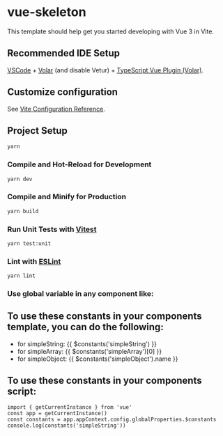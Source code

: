 # vue-skeleton

This template should help get you started developing with Vue 3 in Vite.

## Recommended IDE Setup

[VSCode](https://code.visualstudio.com/) + [Volar](https://marketplace.visualstudio.com/items?itemName=Vue.volar) (and disable Vetur) + [TypeScript Vue Plugin (Volar)](https://marketplace.visualstudio.com/items?itemName=Vue.vscode-typescript-vue-plugin).

## Customize configuration

See [Vite Configuration Reference](https://vitejs.dev/config/).

## Project Setup

```sh
yarn
```

### Compile and Hot-Reload for Development

```sh
yarn dev
```

### Compile and Minify for Production

```sh
yarn build
```

### Run Unit Tests with [Vitest](https://vitest.dev/)

```sh
yarn test:unit
```

### Lint with [ESLint](https://eslint.org/)

```sh
yarn lint
```

### Use global variable in any component like:

## To use these constants in your components template, you can do the following:

- for simpleString: {{ $constants('simpleString') }}
- for simpleArray: {{ $constants('simpleArray')[0] }}
- for simpleObject: {{ $constants('simpleObject').name }}

## To use these constants in your components script:

```
import { getCurrentInstance } from 'vue'
const app = getCurrentInstance()
const constants = app.appContext.config.globalProperties.$constants
console.log(constants('simpleString'))
```
